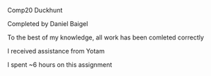 Comp20 Duckhunt

Completed by Daniel Baigel


To the best of my knowledge, all work has been comleted correctly

I received assistance from Yotam

I spent ~6 hours on this assignment
